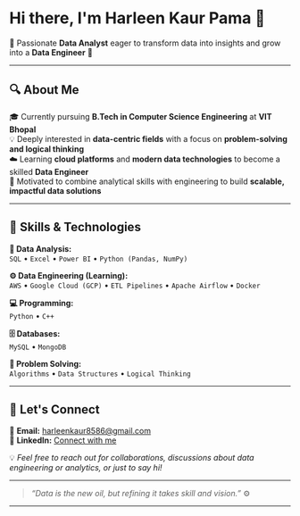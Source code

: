 # Hi there, I'm Harleen Kaur Pama 👋  
🎯 Passionate **Data Analyst** eager to transform data into insights and grow into a **Data Engineer** 🚀

---

## 🔍 About Me

🎓 Currently pursuing **B.Tech in Computer Science Engineering** at **VIT Bhopal**  
💡 Deeply interested in **data-centric fields** with a focus on **problem-solving and logical thinking**  
☁️ Learning **cloud platforms** and **modern data technologies** to become a skilled **Data Engineer**  
🚀 Motivated to combine analytical skills with engineering to build **scalable, impactful data solutions**

---

## 🌟 Skills & Technologies

**🔎 Data Analysis:**  
`SQL` • `Excel` • `Power BI` • `Python (Pandas, NumPy)`

**⚙️ Data Engineering (Learning):**  
`AWS` • `Google Cloud (GCP)` • `ETL Pipelines` • `Apache Airflow` • `Docker`

**💻 Programming:**  
`Python` • `C++`

**🗄️ Databases:**  
`MySQL` • `MongoDB`

**🧠 Problem Solving:**  
`Algorithms` • `Data Structures` • `Logical Thinking`

---

## 💬 Let's Connect

📧 **Email:** harleenkaur8586@gmail.com  
🔗 **LinkedIn:** [Connect with me](https://www.linkedin.com/in/harleen-kaur-pama-635539251)  

💡 *Feel free to reach out for collaborations, discussions about data engineering or analytics, or just to say hi!*

---

> _“Data is the new oil, but refining it takes skill and vision.”_ ⚙️  

---

<!-- GitHub Stats (optional) -->
<!-- ![GitHub Stats](https://github-readme-stats.vercel.app/api?username=YOUR_GITHUB_USERNAME&show_icons=true&theme=radical) -->
